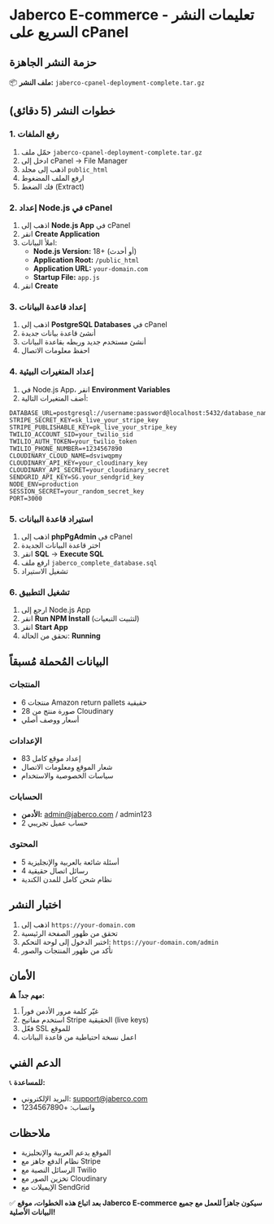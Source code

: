 # Jaberco E-commerce - تعليمات النشر السريع على cPanel

## حزمة النشر الجاهزة
📦 **ملف النشر:** `jaberco-cpanel-deployment-complete.tar.gz`

## خطوات النشر (5 دقائق)

### 1. رفع الملفات
1. حمّل ملف `jaberco-cpanel-deployment-complete.tar.gz`
2. ادخل إلى cPanel → File Manager
3. اذهب إلى مجلد `public_html`
4. ارفع الملف المضغوط
5. فك الضغط (Extract)

### 2. إعداد Node.js في cPanel
1. اذهب إلى **Node.js App** في cPanel
2. انقر **Create Application**
3. املأ البيانات:
   - **Node.js Version:** 18+ (أو أحدث)
   - **Application Root:** `/public_html`
   - **Application URL:** `your-domain.com`
   - **Startup File:** `app.js`
4. انقر **Create**

### 3. إعداد قاعدة البيانات
1. اذهب إلى **PostgreSQL Databases** في cPanel
2. أنشئ قاعدة بيانات جديدة
3. أنشئ مستخدم جديد وربطه بقاعدة البيانات
4. احفظ معلومات الاتصال

### 4. إعداد المتغيرات البيئية
1. في Node.js App، انقر **Environment Variables**
2. أضف المتغيرات التالية:

```
DATABASE_URL=postgresql://username:password@localhost:5432/database_name
STRIPE_SECRET_KEY=sk_live_your_stripe_key
STRIPE_PUBLISHABLE_KEY=pk_live_your_stripe_key
TWILIO_ACCOUNT_SID=your_twilio_sid
TWILIO_AUTH_TOKEN=your_twilio_token
TWILIO_PHONE_NUMBER=+1234567890
CLOUDINARY_CLOUD_NAME=dsviwqpmy
CLOUDINARY_API_KEY=your_cloudinary_key
CLOUDINARY_API_SECRET=your_cloudinary_secret
SENDGRID_API_KEY=SG.your_sendgrid_key
NODE_ENV=production
SESSION_SECRET=your_random_secret_key
PORT=3000
```

### 5. استيراد قاعدة البيانات
1. اذهب إلى **phpPgAdmin** في cPanel
2. اختر قاعدة البيانات الجديدة
3. انقر **SQL** → **Execute SQL**
4. ارفع ملف `jaberco_complete_database.sql`
5. تشغيل الاستيراد

### 6. تشغيل التطبيق
1. ارجع إلى Node.js App
2. انقر **Run NPM Install** (لتثبيت التبعيات)
3. انقر **Start App**
4. تحقق من الحالة: **Running**

## البيانات المُحملة مُسبقاً

### المنتجات
- 6 منتجات Amazon return pallets حقيقية
- 28 صورة منتج من Cloudinary
- أسعار ووصف أصلي

### الإعدادات
- 83 إعداد موقع كامل
- شعار الموقع ومعلومات الاتصال
- سياسات الخصوصية والاستخدام

### الحسابات
- **الأدمن:** admin@jaberco.com / admin123
- 2 حساب عميل تجريبي

### المحتوى
- 5 أسئلة شائعة بالعربية والإنجليزية
- 4 رسائل اتصال حقيقية
- نظام شحن كامل للمدن الكندية

## اختبار النشر
1. اذهب إلى `https://your-domain.com`
2. تحقق من ظهور الصفحة الرئيسية
3. اختبر الدخول إلى لوحة التحكم: `https://your-domain.com/admin`
4. تأكد من ظهور المنتجات والصور

## الأمان
⚠️ **مهم جداً:**
1. غيّر كلمة مرور الأدمن فوراً
2. استخدم مفاتيح Stripe الحقيقية (live keys)
3. فعّل SSL للموقع
4. اعمل نسخة احتياطية من قاعدة البيانات

## الدعم الفني
📞 **للمساعدة:**
- البريد الإلكتروني: support@jaberco.com
- واتساب: +1234567890

## ملاحظات
- الموقع يدعم العربية والإنجليزية
- نظام الدفع جاهز مع Stripe
- الرسائل النصية مع Twilio
- تخزين الصور مع Cloudinary
- الإيميلات مع SendGrid

✅ **بعد اتباع هذه الخطوات، موقع Jaberco E-commerce سيكون جاهزاً للعمل مع جميع البيانات الأصلية!**